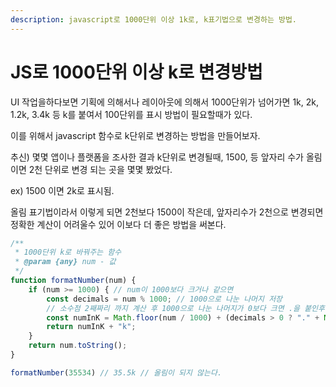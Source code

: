 ```yaml
---
description: javascript로 1000단위 이상 1k로, k표기법으로 변경하는 방법.
---
```


# JS로 1000단위 이상 k로 변경방법

UI 작업을하다보면 기획에 의해서나 레이아웃에 의해서 1000단위가 넘어가면 1k, 2k, 1.2k, 3.4k 등 k를 붙여서 100단위를 표시 방법이 필요할때가 있다.

이를 위해서 javascript 함수로 k단위로 변경하는 방법을 만들어보자.

추신) 몇몇 앱이나 플랫폼을 조사한 결과 k단위로 변경될때, 1500, 등 앞자리 수가 올림이면 2천 단위로 변경 되는 곳을 몇몇 봤었다.

ex) 1500 이면 2k로 표시됨.

올림  표기법이라서  이렇게 되면 2천보다 1500이 작은데, 앞자리수가  2천으로 변경되면 정확한 계산이 어려울수 있어 이보다 더 좋은 방법을 써본다.

```javascript
/**
 * 1000단위 k로 바꿔주는 함수
 * @param {any} num - 값
 */
function formatNumber(num) {
    if (num >= 1000) { // num이 1000보다 크거나 같으면
        const decimals = num % 1000; // 1000으로 나눈 나머지 저장
        // 소수점 2째짜리 까지 계산 후 1000으로 나눈 나머지가 0보다 크면 .을 붙인후 100을 나눈 나머지 숫자를 더함, 아니면 1000보다 작으면 그대로 추가
        const numInK = Math.floor(num / 1000) + (decimals > 0 ? "." + Math.floor(decimals / 100).toString() : "");
        return numInK + "k";
    }
    return num.toString();
}

formatNumber(35534) // 35.5k // 올림이 되지 않는다.
```

